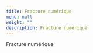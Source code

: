 ```yaml
---
title: Fracture numérique
menu: null
weight: ""
description: Fracture numérique
---
```

Fracture numérique